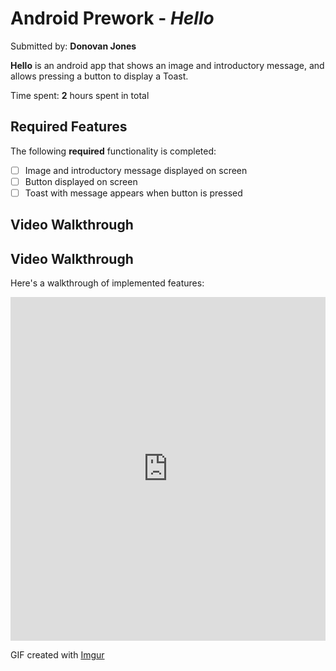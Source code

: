 # Android Prework - *Hello*

Submitted by: **Donovan Jones**

**Hello** is an android app that shows an image and introductory message, and allows pressing a button to display a Toast. 

Time spent: **2** hours spent in total

## Required Features

The following **required** functionality is completed:

* [ ] Image and introductory message displayed on screen
* [ ] Button displayed on screen
* [ ] Toast with message appears when button is pressed 

## Video Walkthrough

## Video Walkthrough

Here's a walkthrough of implemented features:

<iframe class="imgur-embed" width="100%" height="550" frameborder="0" src="https://imgur.com/embed/LlsV8Q4"></iframe>

<!-- Replace this with whatever GIF tool you used! -->
GIF created with [Imgur](https://imgur.com/)



